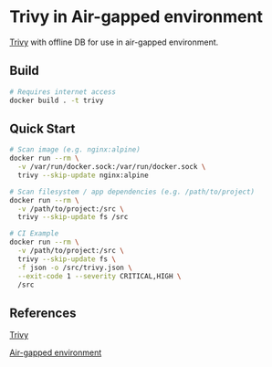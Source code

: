 # Trivy in Air-gapped environment

[Trivy](https://github.com/aquasecurity/trivy) with offline DB for use in air-gapped environment.

## Build

```sh
# Requires internet access
docker build . -t trivy
```

## Quick Start

```sh
# Scan image (e.g. nginx:alpine)
docker run --rm \
  -v /var/run/docker.sock:/var/run/docker.sock \
  trivy --skip-update nginx:alpine

# Scan filesystem / app dependencies (e.g. /path/to/project)
docker run --rm \
  -v /path/to/project:/src \
  trivy --skip-update fs /src

# CI Example
docker run --rm \
  -v /path/to/project:/src \
  trivy --skip-update fs \
  -f json -o /src/trivy.json \
  --exit-code 1 --severity CRITICAL,HIGH \
  /src
```

## References

[Trivy](https://github.com/aquasecurity/trivy)

[Air-gapped environment](https://github.com/aquasecurity/trivy/blob/master/docs/air-gap.md)
